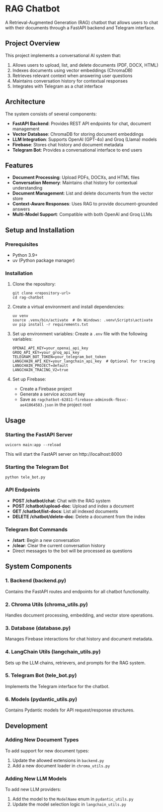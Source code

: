 # RAG Chatbot

A Retrieval-Augmented Generation (RAG) chatbot that allows users to chat with their documents through a FastAPI backend and Telegram interface.

## Project Overview

This project implements a conversational AI system that:

1. Allows users to upload, list, and delete documents (PDF, DOCX, HTML)
2. Indexes documents using vector embeddings (ChromaDB)
3. Retrieves relevant context when answering user questions
4. Maintains conversation history for contextual responses
5. Integrates with Telegram as a chat interface

## Architecture

The system consists of several components:

- **FastAPI Backend**: Provides REST API endpoints for chat, document management
- **Vector Database**: ChromaDB for storing document embeddings
- **LLM Integration**: Supports OpenAI (GPT-4o) and Groq (Llama) models
- **Firebase**: Stores chat history and document metadata
- **Telegram Bot**: Provides a conversational interface to end users

## Features

- **Document Processing**: Upload PDFs, DOCXs, and HTML files
- **Conversation Memory**: Maintains chat history for contextual understanding
- **Document Management**: List and delete documents from the vector store
- **Context-Aware Responses**: Uses RAG to provide document-grounded answers
- **Multi-Model Support**: Compatible with both OpenAI and Groq LLMs

## Setup and Installation

### Prerequisites

- Python 3.9+
- uv (Python package manager)

### Installation

1. Clone the repository:
   ```
   git clone <repository-url>
   cd rag-chatbot
   ```

2. Create a virtual environment and install dependencies:
   ```
   uv venv
   source .venv/bin/activate  # On Windows: .venv\Scripts\activate
   uv pip install -r requirements.txt
   ```

3. Set up environment variables:
   Create a `.env` file with the following variables:
   ```
   OPENAI_API_KEY=your_openai_api_key
   GROQ_API_KEY=your_groq_api_key
   TELEGRAM_BOT_TOKEN=your_telegram_bot_token
   LANGCHAIN_API_KEY=your_langchain_api_key  # Optional for tracing
   LANGCHAIN_PROJECT=default
   LANGCHAIN_TRACING_V2=true
   ```

4. Set up Firebase:
   - Create a Firebase project
   - Generate a service account key
   - Save as `ragchatbot-62811-firebase-adminsdk-fbsvc-ae41064583.json` in the project root

## Usage

### Starting the FastAPI Server

```
uvicorn main:app --reload
```

This will start the FastAPI server on http://localhost:8000

### Starting the Telegram Bot

```
python tele_bot.py
```

### API Endpoints

- **POST /chatbot/chat**: Chat with the RAG system
- **POST /chatbot/upload-doc**: Upload and index a document
- **GET /chatbot/list-docs**: List all indexed documents
- **DELETE /chatbot/delete-doc**: Delete a document from the index

### Telegram Bot Commands

- **/start**: Begin a new conversation
- **/clear**: Clear the current conversation history
- Direct messages to the bot will be processed as questions

## System Components

### 1. Backend (backend.py)
Contains the FastAPI routes and endpoints for all chatbot functionality.

### 2. Chroma Utils (chroma_utils.py)
Handles document processing, embedding, and vector store operations.

### 3. Database (database.py)
Manages Firebase interactions for chat history and document metadata.

### 4. LangChain Utils (langchain_utils.py)
Sets up the LLM chains, retrievers, and prompts for the RAG system.

### 5. Telegram Bot (tele_bot.py)
Implements the Telegram interface for the chatbot.

### 6. Models (pydantic_utils.py)
Contains Pydantic models for API request/response structures.

## Development

### Adding New Document Types

To add support for new document types:
1. Update the allowed extensions in `backend.py`
2. Add a new document loader in `chroma_utils.py`

### Adding New LLM Models

To add new LLM providers:
1. Add the model to the `ModelName` enum in `pydantic_utils.py`
2. Update the model selection logic in `langchain_utils.py`

